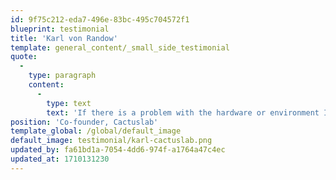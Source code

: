 ```yaml
---
id: 9f75c212-eda7-496e-83bc-495c704572f1
blueprint: testimonial
title: 'Karl von Randow'
template: general_content/_small_side_testimonial
quote:
  -
    type: paragraph
    content:
      -
        type: text
        text: 'If there is a problem with the hardware or environment I don’t need to wake up to deal with it. This used to be a significant point of stress for me and made it hard to go away on trips. So I would say peace of mind is one of the biggest factors.'
position: 'Co-founder, Cactuslab'
template_global: /global/default_image
default_image: testimonial/karl-cactuslab.png
updated_by: fa61bd1a-7054-4dd6-974f-a1764a47c4ec
updated_at: 1710131230
---
```

